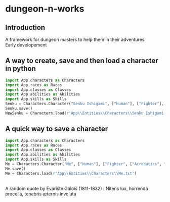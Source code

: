 # dungeon-n-works

## Introduction

A framework for dungeon masters to help them in their adventures \
Early developement

## A way to create, save and then load a character in python

```python
import App.characters as Characters
import App.races as Races
import App.classes as Classes
import App.abilities as Abilities
import App.skills as Skills
Senku = Characters.Character("Senku Ishigami", ["Human"], ["Fighter"], 3578, ["Alchemist's Supplies", "Chain Mail", "Common Clothes", "38 Crossbow Bolts", "Heavy Crossbow", "2 Longswords", "Iron Pot", "Shield", "Shovel", "Bedroll", "Manticore Tail Spikes", "Mess Kit", "Potion of Healing", "Tinderbox", "Waterskin"], 11, 11, 9, 15, 14, 14, 11, 15, 15, 15, 14, 14, 14, 14, 14, 12, 11, 12, 11, 11, 9, 9, 9, 9)
Senku.save()
NewSenku = Characters.load(r'App\\Entities\\Characters\\Senku Ishigami.txt')
```

## A quick way to save a character

```python
import App.characters as Characters
import App.races as Races
import App.classes as Classes
import App.abilities as Abilities
import App.skills as Skills
Me = Characters.Character("Me", ["Human"], ["Fighter", ["Acrobatics", "Insight"]])
Me.save()
Me = Characters.load(r'App\\Entities\\Characters\\Me.txt')
```

\
A random quote by Evariste Galois (1811-1832) : Nitens lux, horrenda procella, tenebris æternis involuta
